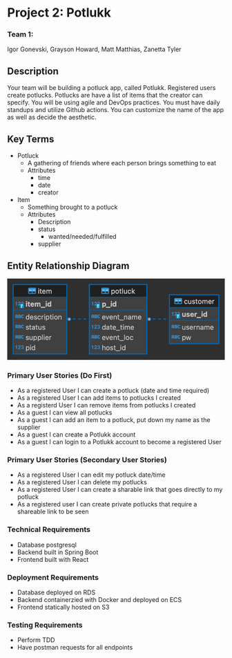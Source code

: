 # Project 2: Potlukk

### Team 1:
Igor Gonevski, Grayson Howard, Matt Matthias, Zanetta Tyler

## Description
Your team will be building a potluck app, called Potlukk. Registered users create potlucks. Potlucks are have a list of items that the creator can specify. You will be using agile and DevOps practices. You must have daily standups and utilize Github actions. You can customize the name of the app as well as decide the aesthetic.

## Key Terms
- Potluck
    - A gathering of friends where each person brings something to eat
    - Attributes
        - time
        - date
        - creator
- Item
    - Something brought to a potluck
    - Attributes
        - Description
        - status
            - wanted/needed/fulfilled
        - supplier

## Entity Relationship Diagram
![ERD](images/potluck.png)

### Primary User Stories (Do First)
- As a registered User I can create a potluck (date and time required)
- As a registered User I can add items to potlucks I created
- As a registerd User I can remove items from potlucks I created
- As a guest I can view all potlucks
- As a guest I can add an item to a potluck, put down my name as the supplier
- As a guest I can create a Potlukk account
- As a guest I can login to a Potlukk account to become a registered User

### Primary User Stories (Secondary User Stories)
- As a registered User I can edit my potluck date/time
- As a registered User I can delete my potlucks
- As a registered User I can create a sharable link that goes directly to my potluck
- As a registered user I can create private potlucks that require a shareable link to be seen

### Technical Requirements
- Database postgresql
- Backend built in Spring Boot
- Frontend built with React

### Deployment Requirements
- Database deployed on RDS
- Backend containerzied with Docker and deployed on ECS
- Frontend statically hosted on S3

### Testing Requirements
- Perform TDD
- Have postman requests for all endpoints
